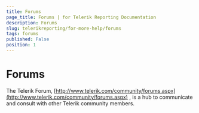 ```yaml
---
title: Forums
page_title: Forums | for Telerik Reporting Documentation
description: Forums
slug: telerikreporting/for-more-help/forums
tags: forums
published: False
position: 1
---
```


# Forums



The Telerik Forum,           [http://www.telerik.com/community/forums.aspx](http://www.telerik.com/community/forums.aspx) , is a hub to communicate and consult with other Telerik community members.

